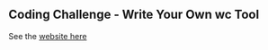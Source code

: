 ## Coding Challenge - Write Your Own wc Tool

See the [website here](https://codingchallenges.fyi/challenges/challenge-wc)
